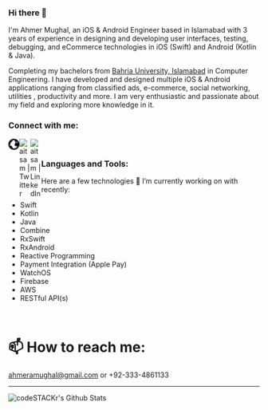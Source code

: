 ### Hi there 👋

I'm Ahmer Mughal, an iOS & Android Engineer based in Islamabad with 3 years of experience in designing and developing user interfaces, testing, debugging, and eCommerce technologies in iOS (Swift) and Android (Kotlin & Java).

Completing my bachelors from [Bahria University, Islamabad](https://www.bahria.edu.pk/buic) in Computer Engineering. I have developed and designed multiple iOS & Android applications ranging from classified ads, e-commerce, social networking, utilities , productivity and more. I am very enthusiastic and passionate about my field and exploring more knowledge in it.

### Connect with me:

[<img align="left" alt="ahmermughal.github.io" width="22px" src="https://raw.githubusercontent.com/iconic/open-iconic/master/svg/globe.svg" />][website]
[<img align="left" alt="aitsam | Twitter" width="22px" src="https://cdn.jsdelivr.net/npm/simple-icons@v3/icons/twitter.svg" />][twitter]
[<img align="left" alt="aitsam | LinkedIn" width="22px" src="https://cdn.jsdelivr.net/npm/simple-icons@v3/icons/linkedin.svg" />][linkedin]

<br />

### Languages and Tools:
Here are a few technologies 🔭 I’m currently working on with recently:

  - Swift
  - Kotlin
  - Java
  - Combine
  - RxSwift
  - RxAndroid
  - Reactive Programming
  - Payment Integration (Apple Pay)
  - WatchOS
  - Firebase
  - AWS
  - RESTful API(s)
  
<br />

# 📫 How to reach me: 
ahmeramughal@gmail.com or +92-333-4861133
<br />

---
<img align="left" alt="codeSTACKr's Github Stats" src="https://github-readme-stats.vercel.app/api?username=ahmermughal&show_icons=true&hide_border=true&count_private=true" />

[website]: https://ahmermughal.github.io
[twitter]: https://twitter.com/ahmeramughal
[linkedin]: https://www.linkedin.com/in/ahmer-mughal-1209ab17b/
